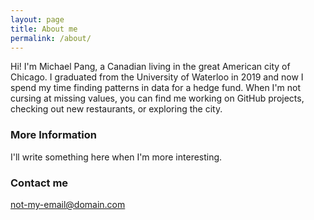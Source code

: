 ```yaml
---
layout: page
title: About me
permalink: /about/
---
```


Hi! I'm Michael Pang, a Canadian living in the great American city of Chicago. I graduated from the University of Waterloo in 2019 and now I spend my time finding patterns in data for a hedge fund. When I'm not cursing at missing values, you can find me working on GitHub projects, checking out new restaurants, or exploring the city.

### More Information

I'll write something here when I'm more interesting.

### Contact me

[not-my-email@domain.com](mailto:not-my-email@domain.com)